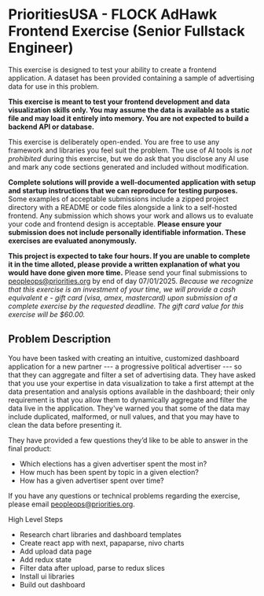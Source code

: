 # PrioritiesUSA - FLOCK AdHawk Frontend Exercise (Senior Fullstack Engineer)

This exercise is designed to test your ability to create a frontend application. A dataset has been provided containing a sample of advertising data for use in this problem.

**This exercise is meant to test your frontend development and data visualization skills only. You may assume the data is available as a static file and may load it entirely into memory. You are not expected to build a backend API or database.**

This exercise is deliberately open-ended. You are free to use any framework and libraries you feel suit the problem. The use of AI tools is *not prohibited* during this exercise, but we do ask that you disclose any AI use and mark any code sections generated and included without modification.

**Complete solutions will provide a well-documented application with setup and startup instructions that we can reproduce for testing purposes.** Some examples of acceptable submissions include a zipped project directory with a README or code files alongside a link to a self-hosted frontend. Any submission which shows your work and allows us to evaluate your code and frontend design is acceptable. **Please ensure your submission does not include personally identifiable information. These exercises are evaluated anonymously.**

**This project is expected to take four hours. If you are unable to complete it in the time alloted, please provide a written explanation of what you would have done given more time.** Please send your final submissions to peopleops@priorities.org by end of day 07/01/2025. *Because we recognize that this exercise is an investment of your time, we will provide a cash equivalent e - gift card (visa, amex, mastercard) upon submission of a complete exercise by the requested deadline. The gift card value for this exercise will be $60.00.*

## Problem Description
You have been tasked with creating an intuitive, customized dashboard application for a new partner --- a progressive political advertiser --- so that they can aggregate and filter a set of advertising data. They have asked that you use your expertise in data visualization to take a first attempt at the data presentation and analysis options available in the dashboard; their only requirement is that you allow them to dynamically aggregate and filter the data live in the application. They've warned you that some of the data may include duplicated, malformed, or null values, and that you may have to clean the data before presenting it.

They have provided a few questions they’d like to be able to answer in the final product:
- Which elections has a given advertiser spent the most in?
- How much has been spent by topic in a given election?
- How has a given advertiser spent over time?

If you have any questions or technical problems regarding the exercise, please email peopleops@priorities.org.


High Level Steps

- Research chart libraries and dashboard templates
- Create react app with next, papaparse, nivo charts
- Add upload data page
- Add redux state 
- Filter data after upload, parse to redux slices
- Install ui libraries
- Build out dashboard